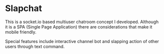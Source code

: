 # Slapchat

This is a socket.io based multiuser chatroom concept I developed.  Although it is a SPA (Single Page Application) there are considerations that make it mobile friendly.

Special features include interactive channel bot and slapping action of other users through text command.
